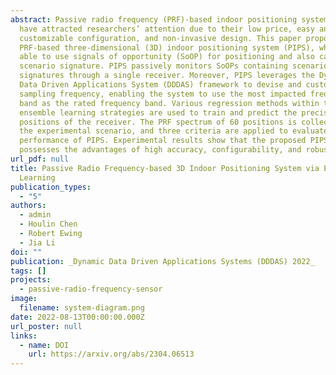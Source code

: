 ```yaml
---
abstract: Passive radio frequency (PRF)-based indoor positioning systems (IPS)
  have attracted researchers’ attention due to their low price, easy and
  customizable configuration, and non-invasive design. This paper proposes a
  PRF-based three-dimensional (3D) indoor positioning system (PIPS), which is
  able to use signals of opportunity (SoOP) for positioning and also capture a
  scenario signature. PIPS passively monitors SoOPs containing scenario
  signatures through a single receiver. Moreover, PIPS leverages the Dynamic
  Data Driven Applications System (DDDAS) framework to devise and customize the
  sampling frequency, enabling the system to use the most impacted frequency
  band as the rated frequency band. Various regression methods within three
  ensemble learning strategies are used to train and predict the precise
  positions of the receiver. The PRF spectrum of 60 positions is collected in
  the experimental scenario, and three criteria are applied to evaluate the
  performance of PIPS. Experimental results show that the proposed PIPS
  possesses the advantages of high accuracy, configurability, and robustness.
url_pdf: null
title: Passive Radio Frequency-based 3D Indoor Positioning System via Ensemble
  Learning
publication_types:
  - "5"
authors:
  - admin
  - Houlin Chen
  - Robert Ewing
  - Jia Li
doi: ""
publication: _Dynamic Data Driven Applications Systems (DDDAS) 2022_
tags: []
projects:
  - passive-radio-frequency-sensor
image:
  filename: system-diagram.png
date: 2022-08-13T00:00:00.000Z
url_poster: null
links:
  - name: DOI
    url: https://arxiv.org/abs/2304.06513
---
```

